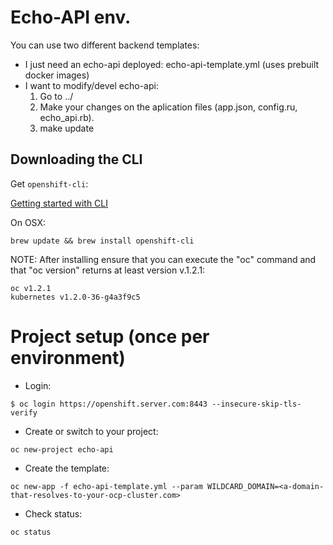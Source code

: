 # Echo-API env.


You can use two different backend templates:

* I just need an echo-api deployed: echo-api-template.yml (uses prebuilt docker images)
* I want to modify/devel echo-api:
	1. Go to ../
	2. Make your changes on the aplication files (app.json, config.ru, echo_api.rb).
	3. make update

## Downloading the CLI

Get `openshift-cli`:

[Getting started with CLI](https://docs.openshift.org/latest/cli_reference/get_started_cli.html#installing-the-cli)

On OSX:

```shell
brew update && brew install openshift-cli
```

NOTE: After installing ensure that you can execute the "oc" command and that "oc version" returns at least version v.1.2.1:
```
oc v1.2.1
kubernetes v1.2.0-36-g4a3f9c5
```


# Project setup (once per environment)

- Login:

```shell
$ oc login https://openshift.server.com:8443 --insecure-skip-tls-verify
```

- Create or switch to your project:

```
oc new-project echo-api
```

- Create the template:

```
oc new-app -f echo-api-template.yml --param WILDCARD_DOMAIN=<a-domain-that-resolves-to-your-ocp-cluster.com>
```

- Check status:

```
oc status
```

